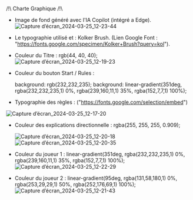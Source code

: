 /!\ Charte Graphique /!\


- Image de fond généré avec l'IA Copilot (intégré a Edge).
  ![Capture d’écran_2024-03-25_12-23-44](https://github.com/Daosre/Pong-Brothers/assets/161069654/2f71339b-5df2-44e8-9ecb-bbac4352fc43)



- Le typographie utilisé et : Kolker Brush. (Lien Google Font : "https://fonts.google.com/specimen/Kolker+Brush?query=kol").


- Couleur du Titre : rgb(44, 40, 40);
![Capture d’écran_2024-03-25_12-19-23](https://github.com/Daosre/Pong-Brothers/assets/161069654/4f99b850-d586-4de3-ba20-9b3038f2ce8b)


- Couleur du bouton Start / Rules :
  
   background: rgb(232,232,235);
   background: linear-gradient(351deg, rgba(232,232,235,1) 0%, rgba(239,160,11,1) 35%, rgba(152,7,7,1) 100%);
- Typographie des règles : ("https://fonts.google.com/selection/embed")

  
 ![Capture d’écran_2024-03-25_12-17-20](https://github.com/Daosre/Pong-Brothers/assets/161069654/571c5103-9ffd-4204-ba54-b0e4b54d8c6d)
- Couleur des explications directionnelle : rgba(255, 255, 255, 0.909);
  
  ![Capture d’écran_2024-03-25_12-20-18](https://github.com/Daosre/Pong-Brothers/assets/161069654/661fcacc-70d2-4898-b9a5-b4b06e1ae3f5)
  ![Capture d’écran_2024-03-25_12-20-35](https://github.com/Daosre/Pong-Brothers/assets/161069654/e98ae759-9141-4733-974a-4d98a0821db0)

- Couleur du joueur 1 : linear-gradient(351deg, rgba(232,232,235,1) 0%, rgba(239,160,11,1) 35%, rgba(152,7,7,1) 100%);
  ![Capture d’écran_2024-03-25_12-22-29](https://github.com/Daosre/Pong-Brothers/assets/161069654/138cc69f-e002-420e-81fc-dc5fd3a95786)

- Couleur du joueur 2 : linear-gradient(95deg, rgba(131,58,180,1) 0%, rgba(253,29,29,1) 50%, rgba(252,176,69,1) 100%);
  ![Capture d’écran_2024-03-25_12-21-43](https://github.com/Daosre/Pong-Brothers/assets/161069654/74ef2cbb-c3f6-4461-9cf4-d18bebebaec5)

